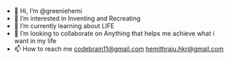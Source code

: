 - 👋 Hi, I’m @greeniehemi
- 👀 I’m interested in Inventing and Recreating
- 🌱 I’m currently learning about LIFE
- 💞️ I’m looking to collaborate on Anything that helps me achieve what i want in my life
- 📫 How to reach me codebrain11@gmail.com  hemithraju.hkr@gmail.com

<!---
greeniehemi/greeniehemi is a ✨ special ✨ repository because its `README.md` (this file) appears on your GitHub profile.
You can click the Preview link to take a look at your changes.
--->
